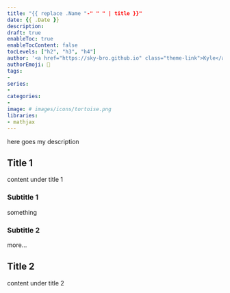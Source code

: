 ```yaml
---
title: "{{ replace .Name "-" " " | title }}"
date: {{ .Date }}
description:
draft: true
enableToc: true
enableTocContent: false
tocLevels: ["h2", "h3", "h4"]
author: '<a href="https://sky-bro.github.io" class="theme-link">Kyle</a>'
authorEmoji: 🦂
tags:
-
series:
-
categories:
-
image: # images/icons/tortoise.png
libraries:
- mathjax
---
```

here goes my description

<!-- more -->

## Title 1

content under title 1

### Subtitle 1

something

### Subtitle 2

more...

## Title 2

content under title 2
